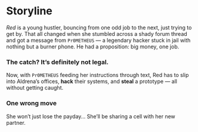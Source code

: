 # Storyline

*Red* is a young hustler, bouncing from one odd job to the next, just trying to get by. That all changed when she stumbled across a shady forum thread and got a message from `Pr0METHEUS` — a legendary hacker stuck in jail with nothing but a burner phone. He had a proposition: big money, one job. 
### The catch? It’s definitely not legal.

Now, with `Pr0METHEUS` feeding her instructions through text, Red has to slip into Aldrena’s offices, **hack** their systems, and **steal** a prototype — all without getting caught. 
### One wrong move
She won’t just lose the payday… She’ll be sharing a cell with her new partner.
